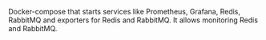 Docker-compose that starts services like Prometheus, Grafana, Redis, RabbitMQ and exporters for Redis and RabbitMQ. It allows monitoring Redis and RabbitMQ.
